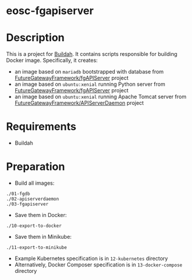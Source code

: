 # eosc-fgapiserver

# Description

This is a project for [Buildah](http://buildah.io/). It contains scripts responsible for building Docker image. Specifically, it creates:

- an image based on `mariadb` bootstrapped with database from [FutureGatewayFramework/fgAPIServer](https://github.com/FutureGatewayFramework/fgAPIServer) project
- an image based on `ubuntu:xenial` running Python server from [FutureGatewayFramework/fgAPIServer](https://github.com/FutureGatewayFramework/fgAPIServer) project
- an image based on `ubuntu:xenial` running Apache Tomcat server from [FutureGatewayFramework/APIServerDaemon](https://github.com/FutureGatewayFramework/APIServerDaemon) project

# Requirements

- Buildah

# Preparation

- Build all images:

```
./01-fgdb
./02-apiserverdaemon
./03-fgapiserver
```

- Save them in Docker:

```
./10-export-to-docker
```

- Save them in Minikube:

```
./11-export-to-minikube
```

- Example Kubernetes specification is in `12-kubernetes` directory
- Alternatively, Docker Composer specification is in `13-docker-compose` directory
